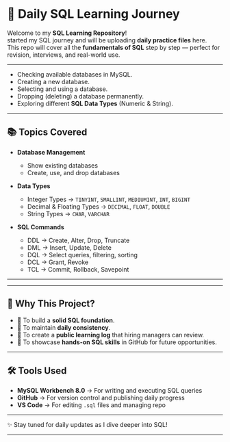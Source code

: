# 📘 Daily SQL Learning Journey

Welcome to my **SQL Learning Repository**!  
started my SQL journey and will be uploading **daily practice files** here.  
This repo will cover all the **fundamentals of SQL** step by step — perfect for revision, interviews, and real-world use.

---

- Checking available databases in MySQL.  
- Creating a new database.  
- Selecting and using a database.  
- Dropping (deleting) a database permanently.  
- Exploring different **SQL Data Types** (Numeric & String).  

---

## 📚 Topics Covered
- **Database Management**
  - Show existing databases  
  - Create, use, and drop databases  

- **Data Types**
  - Integer Types → `TINYINT`, `SMALLINT`, `MEDIUMINT`, `INT`, `BIGINT`  
  - Decimal & Floating Types → `DECIMAL`, `FLOAT`, `DOUBLE`  
  - String Types → `CHAR`, `VARCHAR`  

- **SQL Commands**
  - DDL → Create, Alter, Drop, Truncate  
  - DML → Insert, Update, Delete  
  - DQL → Select queries, filtering, sorting  
  - DCL → Grant, Revoke  
  - TCL → Commit, Rollback, Savepoint  

---

---

## 🌟 Why This Project?
- 📌 To build a **solid SQL foundation**.  
- 📌 To maintain **daily consistency**.  
- 📌 To create a **public learning log** that hiring managers can review.  
- 📌 To showcase **hands-on SQL skills** in GitHub for future opportunities.  

---

## 🛠 Tools Used
- **MySQL Workbench 8.0** → For writing and executing SQL queries  
- **GitHub** → For version control and publishing daily progress  
- **VS Code** → For editing `.sql` files and managing repo  

---

✨ Stay tuned for daily updates as I dive deeper into SQL!

---

